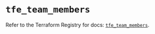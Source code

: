 # `tfe_team_members`

Refer to the Terraform Registry for docs: [`tfe_team_members`](https://registry.terraform.io/providers/hashicorp/tfe/0.68.0/docs/resources/team_members).
